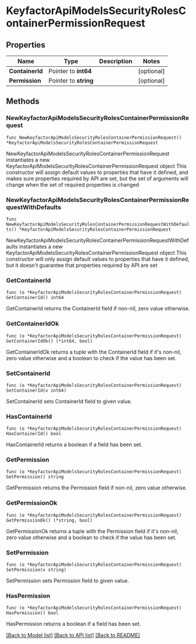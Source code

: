 # KeyfactorApiModelsSecurityRolesContainerPermissionRequest

## Properties

Name | Type | Description | Notes
------------ | ------------- | ------------- | -------------
**ContainerId** | Pointer to **int64** |  | [optional] 
**Permission** | Pointer to **string** |  | [optional] 

## Methods

### NewKeyfactorApiModelsSecurityRolesContainerPermissionRequest

`func NewKeyfactorApiModelsSecurityRolesContainerPermissionRequest() *KeyfactorApiModelsSecurityRolesContainerPermissionRequest`

NewKeyfactorApiModelsSecurityRolesContainerPermissionRequest instantiates a new KeyfactorApiModelsSecurityRolesContainerPermissionRequest object
This constructor will assign default values to properties that have it defined,
and makes sure properties required by API are set, but the set of arguments
will change when the set of required properties is changed

### NewKeyfactorApiModelsSecurityRolesContainerPermissionRequestWithDefaults

`func NewKeyfactorApiModelsSecurityRolesContainerPermissionRequestWithDefaults() *KeyfactorApiModelsSecurityRolesContainerPermissionRequest`

NewKeyfactorApiModelsSecurityRolesContainerPermissionRequestWithDefaults instantiates a new KeyfactorApiModelsSecurityRolesContainerPermissionRequest object
This constructor will only assign default values to properties that have it defined,
but it doesn't guarantee that properties required by API are set

### GetContainerId

`func (o *KeyfactorApiModelsSecurityRolesContainerPermissionRequest) GetContainerId() int64`

GetContainerId returns the ContainerId field if non-nil, zero value otherwise.

### GetContainerIdOk

`func (o *KeyfactorApiModelsSecurityRolesContainerPermissionRequest) GetContainerIdOk() (*int64, bool)`

GetContainerIdOk returns a tuple with the ContainerId field if it's non-nil, zero value otherwise
and a boolean to check if the value has been set.

### SetContainerId

`func (o *KeyfactorApiModelsSecurityRolesContainerPermissionRequest) SetContainerId(v int64)`

SetContainerId sets ContainerId field to given value.

### HasContainerId

`func (o *KeyfactorApiModelsSecurityRolesContainerPermissionRequest) HasContainerId() bool`

HasContainerId returns a boolean if a field has been set.

### GetPermission

`func (o *KeyfactorApiModelsSecurityRolesContainerPermissionRequest) GetPermission() string`

GetPermission returns the Permission field if non-nil, zero value otherwise.

### GetPermissionOk

`func (o *KeyfactorApiModelsSecurityRolesContainerPermissionRequest) GetPermissionOk() (*string, bool)`

GetPermissionOk returns a tuple with the Permission field if it's non-nil, zero value otherwise
and a boolean to check if the value has been set.

### SetPermission

`func (o *KeyfactorApiModelsSecurityRolesContainerPermissionRequest) SetPermission(v string)`

SetPermission sets Permission field to given value.

### HasPermission

`func (o *KeyfactorApiModelsSecurityRolesContainerPermissionRequest) HasPermission() bool`

HasPermission returns a boolean if a field has been set.


[[Back to Model list]](../README.md#documentation-for-models) [[Back to API list]](../README.md#documentation-for-api-endpoints) [[Back to README]](../README.md)


